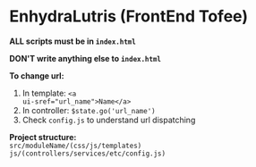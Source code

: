 # EnhydraLutris (FrontEnd Tofee)

**ALL scripts must be in <code>index.html</code>**

**DON'T write anything else to <code>index.html</code>**

**To change url:<br>**
1. In template: <code>\<a ui-sref="url_name">Name\</a></code><br>
2. In controller: <code>$state.go('url_name')</code><br>
3. Check <code>config.js</code> to understand url dispatching<br>

**Project structure:<br>**
<code>src/moduleName/(css/js/templates)</code><br>
<code>js/(controllers/services/etc/config.js)</code>
